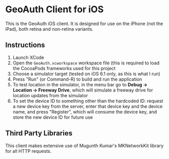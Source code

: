 # GeoAuth Client for iOS
This is the GeoAuth iOS client. It is designed for use on the iPhone (not the iPad), both retina and non-retina variants.

## Instructions

1. Launch XCode
2. Open the ``GeoAuth.xcworkspace`` workspace file (this is required to load the CocoaPods frameworks used for this project
3. Choose a simulator target (tested on iOS 6.1 only, as this is what I run)
4. Press "Run" (or Command-R) to build and run the application
5. To test location in the simulator, in the menu bar go to **Debug -> Location -> Freeway Drive**, which will simulate a freeway drive for location updates from the simulator
6. To set the device ID to something other than the hardcoded ID: request a new device key from the server, enter that device key and the device name, and press "Register", which will consume the device key, and store the new device ID for future use

## Third Party Libraries
This client makes extensive use of Mugunth Kumar's MKNetworkKit library for all HTTP requests.
